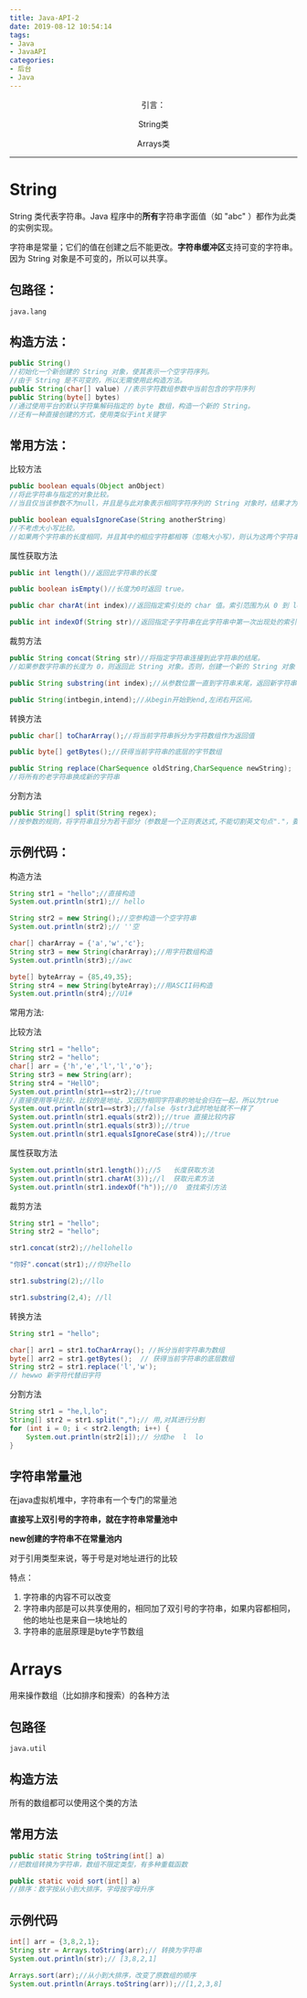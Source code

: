 ```yaml
---
title: Java-API-2
date: 2019-08-12 10:54:14
tags: 
- Java
- JavaAPI
categories: 
- 后台
- Java
---
```

<center>
引言：

String类

Arrays类

</center>

<!--more-->

-------

# String

String 类代表字符串。Java 程序中的**所有**字符串字面值（如 "abc" ）都作为此类的实例实现。 

字符串是常量；它们的值在创建之后不能更改。**字符串缓冲区**支持可变的字符串。因为 String 对象是不可变的，所以可以共享。 

## 包路径：
```
java.lang
```

## 构造方法：
```java
public String()
//初始化一个新创建的 String 对象，使其表示一个空字符序列。
//由于 String 是不可变的，所以无需使用此构造方法。 
public String(char[] value) //表示字符数组参数中当前包含的字符序列
public String(byte[] bytes)
//通过使用平台的默认字符集解码指定的 byte 数组，构造一个新的 String。
//还有一种直接创建的方式，使用类似于int关键字
```

## 常用方法：

比较方法
```java
public boolean equals(Object anObject)
//将此字符串与指定的对象比较。
//当且仅当该参数不为null，并且是与此对象表示相同字符序列的 String 对象时，结果才为 true。 

public boolean equalsIgnoreCase(String anotherString)
//不考虑大小写比较。
//如果两个字符串的长度相同，并且其中的相应字符都相等（忽略大小写），则认为这两个字符串是相等的。
```
属性获取方法
```java
public int length()//返回此字符串的长度

public boolean isEmpty()//长度为0时返回 true。 

public char charAt(int index)//返回指定索引处的 char 值。索引范围为从 0 到 length() - 1

public int indexOf(String str)//返回指定子字符串在此字符串中第一次出现处的索引，没有返回-1
```
裁剪方法
```java
public String concat(String str)//将指定字符串连接到此字符串的结尾。 
//如果参数字符串的长度为 0，则返回此 String 对象。否则，创建一个新的 String 对象

public String substring(int index);//从参数位置一直到字符串末尾，返回新字符串

public String(intbegin,intend);//从begin开始到end,左闭右开区间。
```
转换方法
```java
public char[] toCharArray();//将当前字符串拆分为字符数组作为返回值

public byte[] getBytes();//获得当前字符串的底层的字节数组

public String replace(CharSequence oldString,CharSequence newString);
//将所有的老字符串换成新的字符串
```
分割方法
```java
public String[] split(String regex);
//按参数的规则，将字符串且分为若干部分（参数是一个正则表达式,不能切割英文句点"."，要写"."要加转义符反斜杠"\\."）
```

## 示例代码：

构造方法
```java
String str1 = "hello";//直接构造
System.out.println(str1);// hello

String str2 = new String();//空参构造一个空字符串
System.out.println(str2);// ''空

char[] charArray = {'a','w','c'};
String str3 = new String(charArray);//用字符数组构造
System.out.println(str3);//awc

byte[] byteArray = {85,49,35};
String str4 = new String(byteArray);//用ASCII码构造
System.out.println(str4);//U1#
```
常用方法:

比较方法
```java
String str1 = "hello";
String str2 = "hello";
char[] arr = {'h','e','l','l','o'};
String str3 = new String(arr);
String str4 = "HellO";
System.out.println(str1==str2);//true
//直接使用等号比较，比较的是地址，又因为相同字符串的地址会归在一起，所以为true
System.out.println(str1==str3);//false 与str3此时地址就不一样了
System.out.println(str1.equals(str2));//true 直接比较内容
System.out.println(str1.equals(str3));//true
System.out.println(str1.equalsIgnoreCase(str4));//true
```
属性获取方法
```java
System.out.println(str1.length());//5   长度获取方法
System.out.println(str1.charAt(3));//l  获取元素方法
System.out.println(str1.indexOf("h"));//0  查找索引方法
```
裁剪方法
```java
String str1 = "hello";
String str2 = "hello";

str1.concat(str2);//hellohello

"你好".concat(str1);//你好hello

str1.substring(2);//llo 

str1.substring(2,4); //ll
```

转换方法
```java
String str1 = "hello";

char[] arr1 = str1.toCharArray(); //拆分当前字符串为数组
byte[] arr2 = str1.getBytes();  // 获得当前字符串的底层数组
String str2 = str1.replace('l','w');
// hewwo 新字符代替旧字符
```

分割方法
```java
String str1 = "he,l,lo";
String[] str2 = str1.split(",");// 用,对其进行分割
for (int i = 0; i < str2.length; i++) {
    System.out.println(str2[i]);// 分成he  l  lo
}
```

## 字符串常量池

在java虚拟机堆中，字符串有一个专门的常量池

**直接写上双引号的字符串，就在字符串常量池中**

**new创建的字符串不在常量池内**

对于引用类型来说，等于号是对地址进行的比较

特点：
1. 字符串的内容不可以改变
2. 字符串内部是可以共享使用的，相同加了双引号的字符串，如果内容都相同，他的地址也是来自一块地址的
3. 字符串的底层原理是byte字节数组


# Arrays

用来操作数组（比如排序和搜索）的各种方法

## 包路径
```
java.util
```

## 构造方法

所有的数组都可以使用这个类的方法

## 常用方法
```java
public static String toString(int[] a)
//把数组转换为字符串，数组不限定类型，有多种重载函数

public static void sort(int[] a)
//排序：数字按从小到大排序，字母按字母升序
```

## 示例代码

```java
int[] arr = {3,8,2,1};
String str = Arrays.toString(arr);// 转换为字符串
System.out.println(str);// [3,8,2,1]

Arrays.sort(arr);//从小到大排序，改变了原数组的顺序
System.out.println(Arrays.toString(arr));//[1,2,3,8]
```